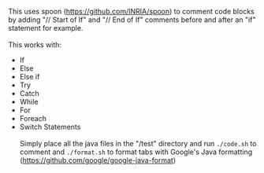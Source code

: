 This uses spoon (https://github.com/INRIA/spoon) to comment code blocks by adding "// Start of If" and "// End of If" comments before and after an "if" statement for example. <br><br>
This works with:
- If 
- Else
- Else if
- Try
- Catch
- While
- For
- Foreach
- Switch
Statements <br><br>
Simply place all the java files in the "/test" directory and run ```./code.sh``` to comment and  ```./format.sh``` to format tabs with Google's Java formatting (https://github.com/google/google-java-format)
